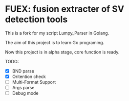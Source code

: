 # FUEX: fusion extracter of SV detection tools

This is a fork for my script Lumpy_Parser in Golang.

The aim of this project is to learn Go programing.

Now this project is in alpha stage, core function is ready.

TODO:

- [x] BND parse
- [x] Oritention check
- [ ] Multi-Format Support
- [ ] Args parse
- [ ] Debug mode